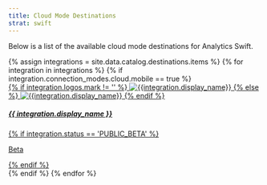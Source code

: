 ```yaml
---
title: Cloud Mode Destinations
strat: swift
---
```

Below is a list of the available cloud mode destinations for Analytics Swift. 

<div class="destinations-catalog">
    <div class="destinations-catalog__section markdown" id="{{ category | slugify }}">
      <div class="flex flex--wrap waffle waffle--xlarge">
        {% assign integrations = site.data.catalog.destinations.items %}
        {% for integration in integrations %}
        {% if integration.connection_modes.cloud.mobile == true %}
          <div class="flex__column flex__column--6">
            <a class="thumbnail-integration flex flex--middle" href="{{ site.baseurl }}/{{ integration.url }}">
              <div class="thumbnail-integration__content">
                <div class="flex flex--wrap flex--middle waffle waffle--xlarge@medium">
                  <div class="flex__column flex__column--12 flex__column--2@medium thumbnail-integration__logo-wrapper">
                    {% if integration.logos.mark != '' %}
                      <img class="thumbnail-integration__logo image" alt="{{integration.display_name}}" src="{{integration.logo.url}}" />
                    {% else %}
                      <img class="thumbnail-integration__logo image" alt="{{integration.display_name}}" src="{{integration.logo.url}}" />
                    {% endif %}
                  </div>
                  <h5 class="flex__column flex__column--12 flex__column--10@medium">{{ integration.display_name }}</h5>
                </div>
                {% if integration.status == 'PUBLIC_BETA' %}
                  <p class="thumbnail-integration__label">Beta</p>
                {% endif %}
              </div>
            </a>
          </div>
        {% endif %}
        {% endfor %}
      </div>
    </div>